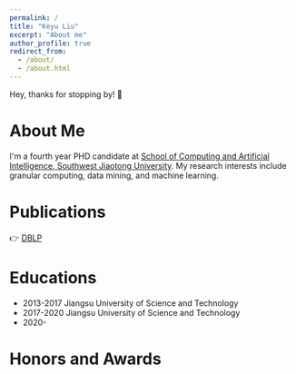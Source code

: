 ```yaml
---
permalink: /
title: "Keyu Liu"
excerpt: "About me"
author_profile: true
redirect_from: 
  - /about/
  - /about.html
---
```


Hey, thanks for stopping by! 🥰

About Me
======
I'm a fourth year PHD candidate at [School of Computing and Artificial Intelligence, Southwest Jiaotong University](https://scai.swjtu.edu.cn/index.html). My research interests include granular computing, data mining, and machine learning.

Publications
======
👉 [DBLP](https://dblp.org/pid/205/0911.html)

Educations
======
+ 2013-2017 Jiangsu University of Science and Technology
+ 2017-2020 Jiangsu University of Science and Technology
+ 2020-

Honors and Awards
======

